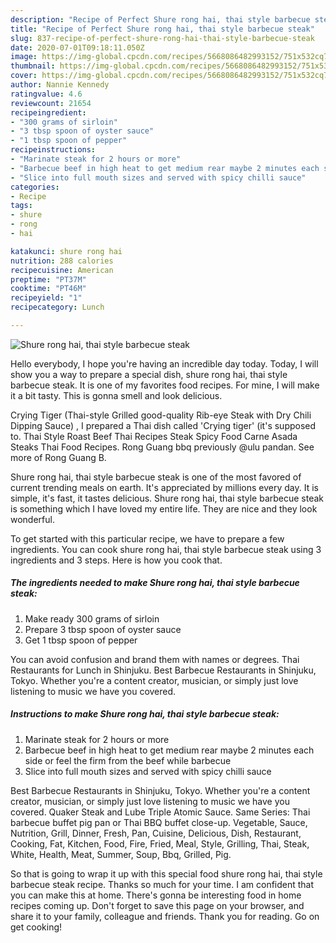```yaml
---
description: "Recipe of Perfect Shure rong hai, thai style barbecue steak"
title: "Recipe of Perfect Shure rong hai, thai style barbecue steak"
slug: 837-recipe-of-perfect-shure-rong-hai-thai-style-barbecue-steak
date: 2020-07-01T09:18:11.050Z
image: https://img-global.cpcdn.com/recipes/5668086482993152/751x532cq70/shure-rong-hai-thai-style-barbecue-steak-recipe-main-photo.jpg
thumbnail: https://img-global.cpcdn.com/recipes/5668086482993152/751x532cq70/shure-rong-hai-thai-style-barbecue-steak-recipe-main-photo.jpg
cover: https://img-global.cpcdn.com/recipes/5668086482993152/751x532cq70/shure-rong-hai-thai-style-barbecue-steak-recipe-main-photo.jpg
author: Nannie Kennedy
ratingvalue: 4.6
reviewcount: 21654
recipeingredient:
- "300 grams of sirloin"
- "3 tbsp spoon of oyster sauce"
- "1 tbsp spoon of pepper"
recipeinstructions:
- "Marinate steak for 2 hours or more"
- "Barbecue beef in high heat to get medium rear maybe 2 minutes each side or feel the firm from the beef while barbecue"
- "Slice into full mouth sizes and served with spicy chilli sauce"
categories:
- Recipe
tags:
- shure
- rong
- hai

katakunci: shure rong hai 
nutrition: 288 calories
recipecuisine: American
preptime: "PT37M"
cooktime: "PT46M"
recipeyield: "1"
recipecategory: Lunch

---
```



![Shure rong hai, thai style barbecue steak](https://img-global.cpcdn.com/recipes/5668086482993152/751x532cq70/shure-rong-hai-thai-style-barbecue-steak-recipe-main-photo.jpg)

Hello everybody, I hope you're having an incredible day today. Today, I will show you a way to prepare a special dish, shure rong hai, thai style barbecue steak. It is one of my favorites food recipes. For mine, I will make it a bit tasty. This is gonna smell and look delicious.

Crying Tiger (Thai-style Grilled good-quality Rib-eye Steak with Dry Chili Dipping Sauce) , I prepared a Thai dish called &#39;Crying tiger&#39; (it&#39;s supposed to. Thai Style Roast Beef Thai Recipes Steak Spicy Food Carne Asada Steaks Thai Food Recipes. Rong Guang bbq previously @ulu pandan. See more of Rong Guang B.

Shure rong hai, thai style barbecue steak is one of the most favored of current trending meals on earth. It's appreciated by millions every day. It is simple, it's fast, it tastes delicious. Shure rong hai, thai style barbecue steak is something which I have loved my entire life. They are nice and they look wonderful.


To get started with this particular recipe, we have to prepare a few ingredients. You can cook shure rong hai, thai style barbecue steak using 3 ingredients and 3 steps. Here is how you cook that.

<!--inarticleads1-->

##### The ingredients needed to make Shure rong hai, thai style barbecue steak:

1. Make ready 300 grams of sirloin
1. Prepare 3 tbsp spoon of oyster sauce
1. Get 1 tbsp spoon of pepper


You can avoid confusion and brand them with names or degrees. Thai Restaurants for Lunch in Shinjuku. Best Barbecue Restaurants in Shinjuku, Tokyo. Whether you&#39;re a content creator, musician, or simply just love listening to music we have you covered. 

<!--inarticleads2-->

##### Instructions to make Shure rong hai, thai style barbecue steak:

1. Marinate steak for 2 hours or more
1. Barbecue beef in high heat to get medium rear maybe 2 minutes each side or feel the firm from the beef while barbecue
1. Slice into full mouth sizes and served with spicy chilli sauce


Best Barbecue Restaurants in Shinjuku, Tokyo. Whether you&#39;re a content creator, musician, or simply just love listening to music we have you covered. Quaker Steak and Lube Triple Atomic Sauce. Same Series: Thai barbecue buffet pig pan or Thai BBQ buffet close-up. Vegetable, Sauce, Nutrition, Grill, Dinner, Fresh, Pan, Cuisine, Delicious, Dish, Restaurant, Cooking, Fat, Kitchen, Food, Fire, Fried, Meal, Style, Grilling, Thai, Steak, White, Health, Meat, Summer, Soup, Bbq, Grilled, Pig. 

So that is going to wrap it up with this special food shure rong hai, thai style barbecue steak recipe. Thanks so much for your time. I am confident that you can make this at home. There's gonna be interesting food in home recipes coming up. Don't forget to save this page on your browser, and share it to your family, colleague and friends. Thank you for reading. Go on get cooking!
